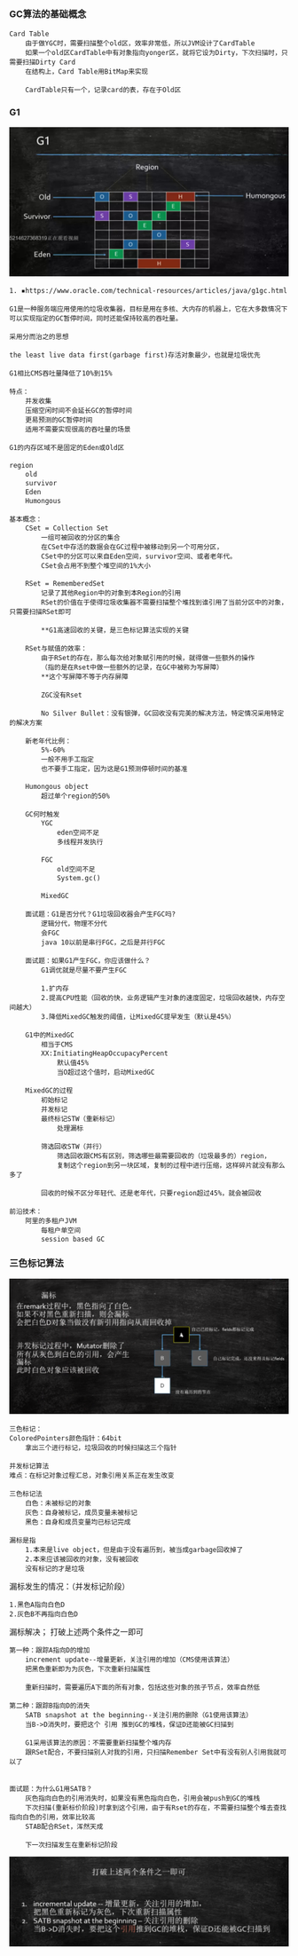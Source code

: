 



### GC算法的基础概念

    Card Table
        由于做YGC时，需要扫描整个old区，效率非常低，所以JVM设计了CardTable
        如果一个old区CardTable中有对象指向yonger区，就将它设为Dirty，下次扫描时，只需要扫描Dirty Card
        在结构上，Card Table用BitMap来实现
        
        CardTable只有一个，记录card的表，存在于Old区

### G1

![image](https://raw.githubusercontent.com/musictaste/JVM/master/image/901.png)

    1. ▪https://www.oracle.com/technical-resources/articles/java/g1gc.html
    
    G1是一种服务端应用使用的垃圾收集器，目标是用在多核、大内存的机器上，它在大多数情况下可以实现指定的GC暂停时间，同时还能保持较高的吞吐量。
    
    采用分而治之的思想

    the least live data first(garbage first)存活对象最少，也就是垃圾优先
    
    G1相比CMS吞吐量降低了10%到15%
    
    特点：
        并发收集
        压缩空闲时间不会延长GC的暂停时间
        更易预测的GC暂停时间
        适用不需要实现很高的吞吐量的场景
    
    G1的内存区域不是固定的Eden或Old区
    
    region
        old
        survivor
        Eden
        Humongous
    
    基本概念：
        CSet = Collection Set
            一组可被回收的分区的集合
            在CSet中存活的数据会在GC过程中被移动到另一个可用分区，
            CSet中的分区可以来自Eden空间，survivor空间、或者老年代。
            CSet会占用不到整个堆空间的1%大小
        
        RSet = RememberedSet
            记录了其他Region中的对象到本Region的引用
            RSet的价值在于使得垃圾收集器不需要扫描整个堆找到谁引用了当前分区中的对象，只需要扫描RSet即可
    
            **G1高速回收的关键，是三色标记算法实现的关键
        
        RSet与赋值的效率：
            由于RSet的存在，那么每次给对象赋引用的时候，就得做一些额外的操作
            （指的是在Rset中做一些额外的记录，在GC中被称为写屏障）
            **这个写屏障不等于内存屏障
            
            ZGC没有Rset
        
            No Silver Bullet：没有银弹，GC回收没有完美的解决方法，特定情况采用特定的解决方案
        
        新老年代比例：
            5%-60%
            一般不用手工指定
            也不要手工指定，因为这是G1预测停顿时间的基准
            
        Humongous object
            超过单个region的50%
            
        GC何时触发
            YGC
                eden空间不足
                多线程并发执行
                
            FGC
                old空间不足
                System.gc()
            
            MixedGC
        
        面试题：G1是否分代？G1垃圾回收器会产生FGC吗?
            逻辑分代，物理不分代
            会FGC
            java 10以前是串行FGC，之后是并行FGC
        
        面试题：如果G1产生FGC，你应该做什么？
            G1调优就是尽量不要产生FGC
        
            1.扩内存
            2.提高CPU性能（回收的快，业务逻辑产生对象的速度固定，垃圾回收越快，内存空间越大）
            3.降低MixedGC触发的阈值，让MixedGC提早发生（默认是45%）
        
        G1中的MixedGC
            相当于CMS
            XX:InitiatingHeapOccupacyPercent
                默认值45%
                当O超过这个值时，启动MixedGC
        
        MixedGC的过程
            初始标记
            并发标记
            最终标记STW（重新标记）
                处理漏标
                
            筛选回收STW（并行）
                筛选回收跟CMS有区别，筛选哪些最需要回收的（垃圾最多的）region，
                复制这个region到另一块区域，复制的过程中进行压缩，这样碎片就没有那么多了
            
            回收的时候不区分年轻代、还是老年代，只要region超过45%，就会被回收    
        
    前沿技术：
        阿里的多租户JVM
            每租户单空间
            session based GC
    
    

### 三色标记算法

![image](https://raw.githubusercontent.com/musictaste/JVM/master/image/902.png)

    三色标记：
    ColoredPointers颜色指针：64bit 
        拿出三个进行标记，垃圾回收的时候扫描这三个指针
    
    并发标记算法
    难点：在标记对象过程汇总，对象引用关系正在发生改变

    三色标记法
        白色：未被标记的对象
        灰色：自身被标记，成员变量未被标记
        黑色：自身和成员变量均已标记完成

    漏标是指
        1.本来是live object，但是由于没有遍历到，被当成garbage回收掉了
        2.本来应该被回收的对象，没有被回收
        没有标记的才是垃圾
    
漏标发生的情况：（并发标记阶段）
        
    1.黑色A指向白色D
    2.灰色B不再指向白色D
    
漏标解决；
    打破上述两个条件之一即可
    
    第一种：跟踪A指向D的增加 
        increment update--增量更新，关注引用的增加（CMS使用该算法）
        把黑色重新即为为灰色，下次重新扫描属性
        
        重新扫描时，需要遍历A下面的所有对象，包括这些对象的孩子节点，效率自然低
        
    第二种：跟踪B指向D的消失
        SATB snapshot at the beginning--关注引用的删除（G1使用该算法）
        当B->D消失时，要把这个 引用 推到GC的堆栈，保证D还能被GC扫描到
    
        G1采用该算法的原因：不需要重新扫描整个堆内存
        跟RSet配合，不要扫描别人对我的引用，只扫描Remember Set中有没有别人引用我就可以了
            
            
    面试题：为什么G1用SATB？
        灰色指向白色的引用消失时，如果没有黑色指向白色，引用会被push到GC的堆栈
        下次扫描(重新标价阶段)时拿到这个引用，由于有Rset的存在，不需要扫描整个堆去查找指向白色的引用，效率比较高
        STAB配合RSet，浑然天成
    
        下一次扫描发生在重新标记阶段
    
![image](https://raw.githubusercontent.com/musictaste/JVM/master/image/903.png)





